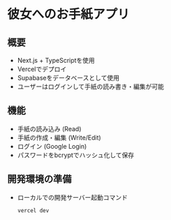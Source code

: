 # 彼女へのお手紙アプリ

## 概要
- Next.js + TypeScriptを使用
- Vercelでデプロイ
- Supabaseをデータベースとして使用
- ユーザーはログインして手紙の読み書き・編集が可能

## 機能
- 手紙の読み込み (Read)
- 手紙の作成・編集 (Write/Edit)
- ログイン (Google Login)
- パスワードをbcryptでハッシュ化して保存

## 開発環境の準備
- ローカルでの開発サーバー起動コマンド
  ```bash
  vercel dev
  ```


